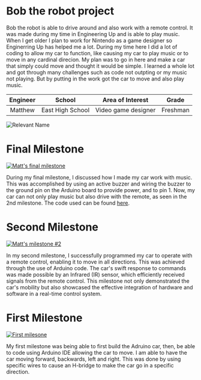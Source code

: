 # Bob the robot project
Bob the robot is able to drive around and also work with a remote control. It was made during my time in Engineering Up and is able to play music. When I get older I plan to work for Nintendo as a game designer so Enginerring Up has helped me a lot. During my time here I did a lot of coding to allow my car to function, like causing my car to play music or to move in any cardinal direcion. My plan was to go in here and make a car that simply could move and thought it would be simple. I learned a whole lot and got through many challenges such as code not outpting or my music not playing. But by putting in the work got the car to move and also play music.

| **Engineer** | **School** | **Area of Interest** | **Grade** |
|:--:|:--:|:--:|:--:|
| Matthew | East High School | Video game designer | Freshman

![Relevant Name](https://live.staticflickr.com/65535/53378531835_99f9716e3d.jpg)

# Final Milestone

[![Matt's final milestone](https://res.cloudinary.com/marcomontalbano/image/upload/v1701816321/video_to_markdown/images/youtube--UbftKko4MUk-c05b58ac6eb4c4700831b2b3070cd403.jpg)](https://www.youtube.com/watch?v=UbftKko4MUk "Matt's final milestone")

During my final milestone, I discussed how I made my car work with music. This was accomplished by using an active buzzer and wiring the buzzer to the ground pin on the Arduino board to provide power, and to pin 1. Now, my car can not only play music but also drive with the remote, as seen in the 2nd milestone. The code used can be found [here](https://github.com/Matt27631/Engineering-Up-Portfolio-Matthew/blob/gh-pages/Finished_code.ino.ino).

# Second Milestone 
[![Matt's milestone #2](https://res.cloudinary.com/marcomontalbano/image/upload/v1701810204/video_to_markdown/images/youtube--za6KkP-nZbI-c05b58ac6eb4c4700831b2b3070cd403.jpg)](https://www.youtube.com/watch?v=za6KkP-nZbI "Matt's milestone #2")

In my second milestone, I successfully programmed my car to operate with a remote control, enabling it to move in all directions. This was achieved through the use of Arduino code. The car's swift response to commands was made possible by an Infrared (IR) sensor, which efficiently received signals from the remote control. This milestone not only demonstrated the car's mobility but also showcased the effective integration of hardware and software in a real-time control system.

# First Milestone
  [![First milesone](https://res.cloudinary.com/marcomontalbano/image/upload/v1700176957/video_to_markdown/images/youtube--g0w78VwypAE-c05b58ac6eb4c4700831b2b3070cd403.jpg)](https://www.youtube.com/watch?v=g0w78VwypAE "First milesone")

My first milestone was being able to first build the Adruino car, then, be able to code using Arduino IDE allowing the car to move. I am able to have the car moving forward, backwards, left and right. This was done by using specific wires to cause an H-bridge to make the car go in a specific direction.
